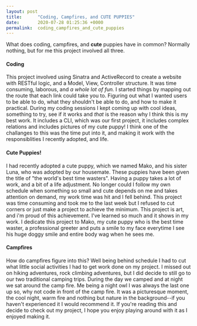 ```yaml
---
layout: post
title:      "Coding, Campfires, and CUTE PUPPIES"
date:       2020-07-28 01:25:36 +0000
permalink:  coding_campfires_and_cute_puppies
---
```



What does coding, campfires, and **cute** puppies have in common? Normally nothing, but for me this project involved all three.

#### Coding
This project involved using Sinatra and ActiveRecord to create a website with RESTful logic, and a Model, View, Controller structure. It was time consuming, laborous, and *a whole lot of fun.* I started things by mapping out the route that each link could take you to. Figuring out what I wanted users to be able to do, what they shouldn't be able to do, and how to make it practical. During my coding sessions I kept coming up with cool ideas, something to try, see if it works and *that* is the reason why I think this is my best work.
It includes a CLI, which was our first project, it includes complex relations and includes pictures of my cute puppy! I think one of the challanges to this was the time put into it, and making it work with the responsiblities I recently adopted, and life. 

#### Cute Puppies!
I had recently adopted a cute puppy, which we named Mako, and his sister Luna, who was adopted by our housemate. These puppies have been given the title of "the world's best time wasters". Having a puppy takes a lot of work, and a bit of a life adjustment. No longer could I follow my own schedule when something so small and cute depends on me and takes attention on demand, my work time was hit and I fell behind. This project was time consuming and took me to the last week but I refused to cut corners or just make a project to  achieve the minimum. This project is art, and i'm proud of this achievement. I've learned so much and it shows in my work. I dedicate this project to Mako, my cute puppy who is the best time waster, a professional greeter and puts a smile to my face everytime I see his huge doggy smile and entire body wag when he sees me.

#### Campfires
How do campfires figure into this? Well being behind schedule I had to cut what little social activities I had to get work done on my project. I missed out on hiking adventures, rock climbing adventures, but I did decide to still go to our two traditional camping trips. During the day we camped and at night we sat around the camp fire. Me being a night owl I was always the last one up so, why not code in front of the camp fire. It was a picturesque moment, the cool night, warm fire and nothing but nature in the background--if you haven't experienced it I would recommend it. If you're reading this and decide to check out my project, I hope you enjoy playing around with it as I enjoyed making it.

